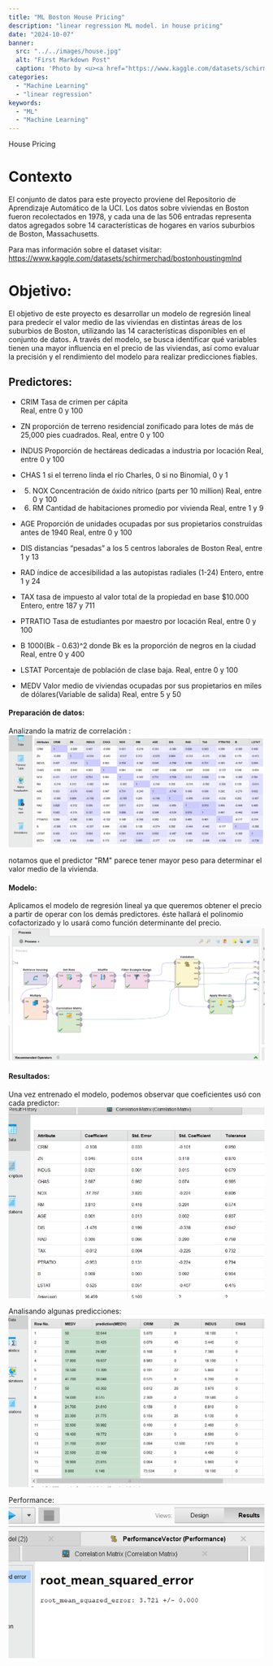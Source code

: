 ```yaml
---
title: "ML Boston House Pricing"
description: "linear regression ML model. in house pricing"
date: "2024-10-07"
banner:
  src: "../../images/house.jpg"
  alt: "First Markdown Post"
  caption: 'Photo by <u><a href="https://www.kaggle.com/datasets/schirmerchad/bostonhoustingmlnd">https://www.kaggle.com/datasets/schirmerchad/bostonhoustingmlnd</a></u>'
categories:
  - "Machine Learning"
  - "linear regression"
keywords:
  - "ML"
  - "Machine Learning"
---
```


House Pricing

# Contexto
El conjunto de datos para este proyecto proviene del Repositorio de Aprendizaje Automático de la UCI. Los datos sobre viviendas en Boston fueron recolectados en 1978, y cada una de las 506 entradas representa datos agregados sobre 14 características de hogares en varios suburbios de Boston, Massachusetts.

Para mas información sobre el dataset visitar:
<a href="https://www.kaggle.com/datasets/schirmerchad/bostonhoustingmlnd">https://www.kaggle.com/datasets/schirmerchad/bostonhoustingmlnd</a>

# Objetivo:

El objetivo de este proyecto es desarrollar un modelo de regresión lineal para predecir el valor medio de las viviendas en distintas áreas de los suburbios de Boston, utilizando las 14 características disponibles en el conjunto de datos. A través del modelo, se busca identificar qué variables tienen una mayor influencia en el precio de las viviendas, así como evaluar la precisión y el rendimiento del modelo para realizar predicciones fiables.

## Predictores:
- CRIM  Tasa de crimen per cápita   
  Real, entre 0 y 100

- ZN       proporción de terreno residencial zonificado para lotes de más de 25,000 pies cuadrados.
  Real, entre 0 y 100

- INDUS     Proporción de hectáreas dedicadas a industria por locación
  Real, entre 0 y 100

- CHAS     1 si el terreno linda el río Charles, 0 si no
  Binomial, 0 y 1

- 5. NOX       Concentración de óxido nítrico (parts per 10 million)
  Real, entre 0 y 100


- 6. RM        Cantidad de habitaciones promedio por vivienda
  Real, entre 1 y 9

- AGE       Proporción de unidades ocupadas por sus propietarios construídas antes de 1940
  Real, entre 0 y 100

- DIS       	distancias “pesadas” a los 5 centros laborales de Boston
  Real, entre 1 y 13

- RAD       índice de accesibilidad a las autopistas radiales (1-24)
  Entero, entre 1 y 24

- TAX     tasa de impuesto al valor total de la propiedad en base $10.000
  Entero, entre 187 y 711

- PTRATIO  Tasa de estudiantes por maestro por locación
  Real, entre 0 y 100

- B        1000(Bk - 0.63)^2 donde Bk es la proporción de negros en la ciudad
  Real, entre 0 y 400

- LSTAT    Porcentaje de población de clase baja.
  Real, entre 0 y 100

- MEDV    Valor medio de viviendas ocupadas por sus propietarios en miles de dólares(Variable de salida)
  Real, entre 5 y 50

<!-- ![Texto alternativo](desviation.png "desviación")
 -->
#### Preparación de datos:
Analizando la matriz de correlación :
![Texto alternativo](MatrizCorr.png "Matriz de correlación")

notamos que el predictor "RM" parece tener mayor peso para determinar el valor medio de la vivienda.

#### Modelo:
Aplicamos el modelo de regresión lineal ya que queremos obtener el precio a partir de operar con los demás predictores. éste hallará el polinomio cofactorizado y lo usará como función determinante del precio.
![Texto alternativo](process.png "RapidMiner Proceso")

#### Resultados:
Una vez entrenado el modelo, podemos observar que coeficientes usó con cada predictor:
![Texto alternativo](coeficientes.png "Coeficientes")

Analisando algunas predicciones:
![Texto alternativo](valores.png "Predicciones")


Performance:
![Texto alternativo](perf.png "Performance Split-Validation")



